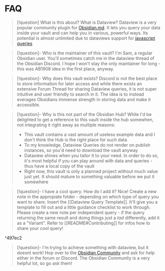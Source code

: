 # FAQ


> [!question] What is this about? What is Dataview?
> Dataview is a very popular community plugin for [Obsidian.md](https://obsidian.md/). It lets you query your data inside your vault and can help you in various, powerful ways. Its potential is almost unlimited due to dataviews support for [javascript queries](https://blacksmithgu.github.io/obsidian-dataview/api/intro/)


> [!question]- Who is the maintainer of this vault?
> I'm Sam, a regular Obsidian user. You'll sometimes catch me in the dataview thread of the Obsidian Discord. I hope I won't stay the only maintainer for long - this was AB1908 idea in the first place, anyway.

> [!question]- Why does this vault exists?
> Discord is not the best place to store information for later access and while there exists an extensive Forum Thread for sharing Dataview queries, it is not super intuitive and user friendly to search in it. The idea is to instead everages Obsidians immense strength in storing data and make it accessible.

> [!question]- Why is this not part of the Obsidian Hub?
> While I'd be delighted to get a reference to this vault inside the hub somewhen, not integrating it right away as multiple reasons:
> - This vault contains a vast amount of useless example data and I don't think the Hub is the right place for such data
> - To my knowledge, Dataview Queries do not render on publish instances, so you'd need to download the vault anyway
> - Dataview shines when you tailor it to your need. In order to do so, it's most helpful if you can play around with data and queries - thus have a local copy of the vault
> - Right now, this vault is only a planned project without much value just yet. It should mature to something valuable before we put it somewhere

> [!question]- I have a cool query. How do I add it?
> Nice! Create a new note in the appropiate folder - depending on which type of query you want to share. Insert the [[Dataview Query Template]]. It'll give you a template to fill out and a little guidance checklist to work through. Please create a new note per independent query - if the query returning the same result and doing things just a _tad_ differently, add it as a "Variant". Refer to [[README#Contributing]] for infos how to share your cool query! 

^497ec2

> [!question]- I'm trying to achieve something with dataview, but it doesnt work!
> Hop over to the [Obsidian Community](https://obsidian.md/community) and ask for help either in the forum or Discord. The Obsidian Community is a very helpful lot, so go ask them!
